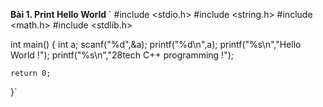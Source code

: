 **Bài 1. Print Hello World**
` #include <stdio.h>
  #include <string.h>
  #include <math.h>
  #include <stdlib.h>

int main() {
    int a;
    scanf("%d",&a);
    printf("%d\n",a);
    printf("%s\n","Hello World !");
    printf("%s\n","28tech C++ programming !");
 
    return 0;
}`
